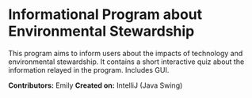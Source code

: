 # Informational Program about Environmental Stewardship

This program aims to inform users about the impacts of technology and environmental stewardship. It contains a short interactive quiz about the information relayed in the program. Includes GUI. 

**Contributors:** Emily
**Created on:** IntelliJ (Java Swing)
